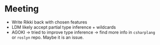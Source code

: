 # Meeting

- Write Rikki back with chosen features
- LDM likely accept partial type inference + wildcards
- AGOKI -> tried to improve type inference -> find more info in `csharplang` or `roslyn` repo. Maybe it is an issue.